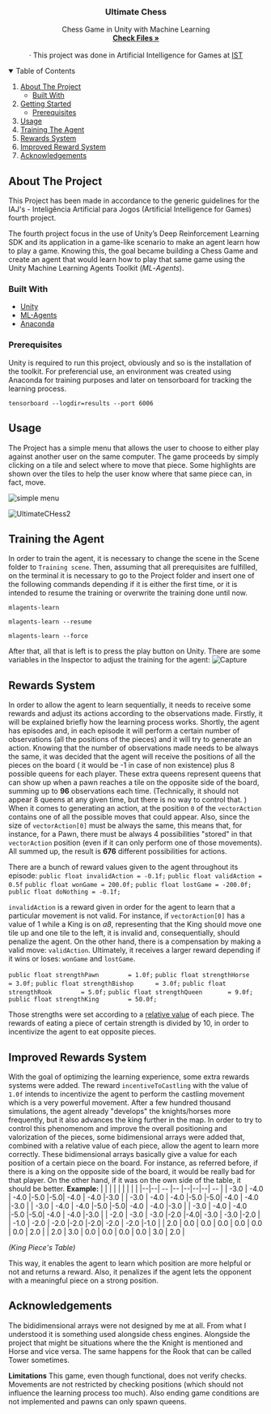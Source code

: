 <!-- PROJECT LOGO -->
<br />
<p align="center">
  <h3 align="center">Ultimate Chess</h3>

  <p align="center">
    Chess Game in Unity with Machine Learning
    <br />
    <a href="https://github.com/rufimelo99/UltimateChess"><strong>Check Files »</strong></a>
    <br />
    <br />
    · This project was done in Artificial Intelligence for Games at 
    <a href="https://tecnico.ulisboa.pt/en/">IST</a>
  </p>
</p>

<!-- TABLE OF CONTENTS -->
<details open="open">
  <summary>Table of Contents</summary>
  <ol>
    <li>
      <a href="#about-the-project">About The Project</a>
      <ul>
        <li><a href="#built-with">Built With</a></li>
      </ul>
    </li>
    <li>
      <a href="#getting-started">Getting Started</a>
      <ul>
        <li><a href="#prerequisites">Prerequisites</a></li>
      </ul>
    </li>
    <li><a href="#usage">Usage </a></li>
    <li><a href="#training-the-agent">Training The Agent</a></li>
    <li><a href="#rewards-system">Rewards System</a></li>
    <li><a href="#improved-rewards-system">Improved Reward System</a></li>
    <li><a href="#acknowledgements">Acknowledgements</a></li>
  </ol>
</details>



<!-- ABOUT THE PROJECT -->
## About The Project

This Project has been made in accordance to the generic guidelines for the IAJ's - Inteligência Artificial para Jogos (Artificial Intelligence for Games) fourth project.

The fourth project focus in the use of Unity’s Deep Reinforcement Learning SDK and its application in a game-like scenario to make an agent learn how to play a game. 
Knowing this, the goal became building a Chess Game and create an agent that would learn how to play that same game using the Unity Machine Learning Agents Toolkit (_ML_-_Agents_).

### Built With
* [Unity](https://unity.com)
* [ML-Agents](https://github.com/Unity-Technologies/ml-agents)
* [Anaconda](https://www.anaconda.com)


### Prerequisites

Unity is required to run this project, obviously and so is the installation of the toolkit.
For preferencial use, an environment was created using Anaconda for training purposes and later on tensorboard for tracking the learning process.

`tensorboard --logdir=results --port 6006`

<!-- USAGE EXAMPLES -->
## Usage
The Project has a simple menu that allows the user to choose to either play against another user on the same computer. The game proceeds by simply clicking on a tile and select where to move that piece. Some highlights are shown over the tiles to help the user know where that same piece can, in fact, move.

![simple menu](https://user-images.githubusercontent.com/44201826/103315976-07309c80-4a1f-11eb-99cf-dfe677c6378e.PNG)

![UltimateCHess2](https://user-images.githubusercontent.com/44201826/102122430-5e3e4b00-3e3d-11eb-9814-3c8ebdeb32f3.PNG)


<!-- USAGE EXAMPLES -->
## Training the Agent

In order to train the agent, it is necessary to change the scene in the Scene folder to `Training scene`.
Then, assuming that all prerequisites are fulfilled, on the terminal it is necessary to go to the Project folder and insert one of the following commands depending if it is either the first time, or it is intended to resume the training or overwrite the training done until now.

`mlagents-learn`

`mlagents-learn --resume`

`mlagents-learn --force`

After that, all that is left is to press the play button on Unity.
There are some variables in the Inspector to adjust the training for the agent:
![Capture](https://user-images.githubusercontent.com/44201826/103316721-44962980-4a21-11eb-9d45-3790bd8b12bf.PNG)


<!-- USAGE EXAMPLES -->
## Rewards System
In order to allow the agent to learn sequentially, it needs to receive some rewards and adjust its actions according to the observations made.
Firstly, it will be explained briefly how the learning process works.
Shortly, the agent has episodes and, in each episode it will perform a certain number of observations (all the positions of the pieces) and it will try to generate an action.
Knowing that the number of observations made needs to be always the same, it was decided that the agent will receive the positions of all the pieces on the board ( it would be -1 in case of non existence) plus 8 possible queens for each player. These extra queens represent queens that can show up when a pawn reaches a tile on the opposite side of the board, summing up to **96** observations each time. (Technically, it should not appear 8 queens at any given time, but there is no way to control that. )
When it comes to generating an action, at the position `0` of the `vectorAction` contains one of all the possible moves that could appear.
Also, since the size of `vectorAction[0]` must be always the same, this means that, for instance, for a Pawn, there must be always 4 possibilities "stored" in that `vectorAction` position (even if it can only perform one of those movements). All summed up, the result is **676** different possibilities for actions.

There are a bunch of reward values given to the agent throughout its episode:
`public float invalidAction = -0.1f;`
`public float validAction = 0.5f`
`public float wonGame = 200.0f;`
`public float lostGame = -200.0f;`
`public float doNothing = -0.1f;`

`invalidAction` is a reward given in order for the agent to learn that a particular movement is not valid. For instance, if `vectorAction[0]` has a value of 1 while a King is on *a8*, representing that the King should move one tile up and one tile to the left, it is invalid and, consequentially, should penalize the agent. On the other hand, there is a compensation by making a valid move: `validAction`. 
Ultimately, it receives a larger reward depending if it wins or loses:
`wonGame` and `lostGame`.


`public float strengthPawn        = 1.0f;`
`public float strengthHorse       = 3.0f;`
`public float strengthBishop      = 3.0f;`
`public float strengthRook        = 5.0f;`
`public float strengthQueen       = 9.0f;`
`public float strengthKing        = 50.0f;`

Those strengths were set according to a [relative value](https://en.wikipedia.org/wiki/Chess_piece_relative_value) of each piece. The rewards of eating a piece of certain strength is divided by 10, in order to incentivize the agent to eat opposite pieces.


## Improved Rewards System
With the goal of optimizing the learning experience, some extra rewards systems were added.
The reward `incentiveToCastling` with the value of `1.0f` intends to incentivize the agent to perform the castling movement which is a very powerful movement.
After a few hundred thousand simulations, the agent already "develops" the knights/horses more frequently, but it also advances the king further in the map. In order to try to control this phenomenom and improve the overall positioning and valorization of the pieces, some bidimensional arrays were added that, combined with a relative value of each piece, allow the agent to learn more correctly. 
These bidimensional arrays basically give a value for each position of a certain piece on the board. For instance, as referred before, if there is a king on the opposite side of the board, it would be really bad for that player. On the other hand, if it was on the own side of the table, it should be better. 
**Example:**
| |  |  |  |	|  |  |  |
|--|--| -- |--  |--|--|--| -- |
| -3.0 | -4.0 | -4.0 |-5.0  |-5.0| -4.0 | -4.0 |-3.0  |
| -3.0 | -4.0 | -4.0 |-5.0  |-5.0| -4.0 | -4.0 |-3.0  |
| -3.0 | -4.0 | -4.0 |-5.0  |-5.0| -4.0 | -4.0 |-3.0  |
| -3.0 | -4.0 | -4.0 |-5.0  |-5.0| -4.0 | -4.0 |-3.0  |
| -2.0 | -3.0 | -3.0 |-2.0  |-4.0| -3.0 | -3.0 |-2.0  |
| -1.0 | -2.0 | -2.0 |-2.0  |-2.0| -2.0 | -2.0 |-1.0  |
| 2.0 | 0.0 |  0.0 |  0.0 |  0.0 |  0.0 |  0.0 |  2.0 | 
| 2.0 | 3.0 |  0.0 |  0.0 |  0.0 |  0.0 |  3.0 |  2.0 | 


*(King Piece's Table)* 

This way, it enables the agent to learn which position are more helpful or not and returns a reward. Also, it penalizes if the agent lets the opponent with a meaningful piece on a strong position.


<!-- ACKNOWLEDGEMENTS -->
## Acknowledgements

The bididimensional arrays were not designed by me at all. From what I understood it is something used alongside chess engines.
Alongside the project that might be situations where the the Knight is mentioned and Horse and vice versa. The same happens for the Rook that can be called Tower sometimes.

**Limitations**
This game, even though functional, does not verify checks. Movements are not restricted by checking positions (which should not influence the learning process too much). Also ending game conditions are not implemented and pawns can only spawn queens.
